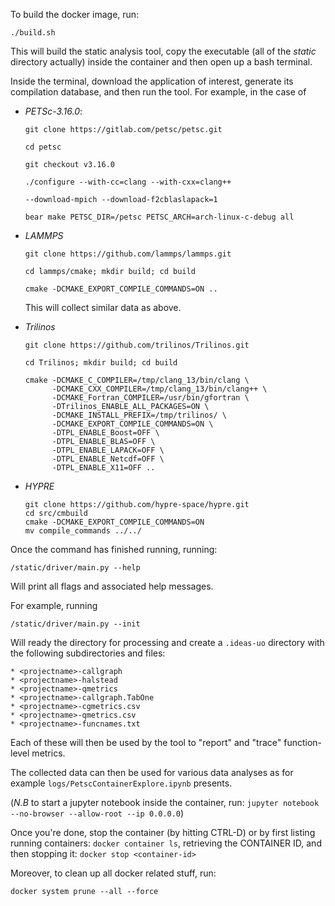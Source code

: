 To build the docker image, run: 
```
./build.sh
```
This will build the static analysis tool, copy the executable (all of the *static* directory actually) inside the container and then open up a bash terminal. 

Inside the terminal, download the application of interest, generate its 
compilation database, and then run the tool. For example, in the case of 

- *PETSc-3.16.0*: 
    ```
    git clone https://gitlab.com/petsc/petsc.git

    cd petsc

    git checkout v3.16.0

    ./configure --with-cc=clang --with-cxx=clang++ 

    --download-mpich --download-f2cblaslapack=1

    bear make PETSC_DIR=/petsc PETSC_ARCH=arch-linux-c-debug all
    ```
     
- *LAMMPS*
    ```
    git clone https://github.com/lammps/lammps.git

    cd lammps/cmake; mkdir build; cd build 

    cmake -DCMAKE_EXPORT_COMPILE_COMMANDS=ON .. 
    ```

    This will collect similar data as above.

- *Trilinos* 
   ```
   git clone https://github.com/trilinos/Trilinos.git  

   cd Trilinos; mkdir build; cd build 

   cmake -DCMAKE_C_COMPILER=/tmp/clang_13/bin/clang \ 
         -DCMAKE_CXX_COMPILER=/tmp/clang_13/bin/clang++ \ 
         -DCMAKE_Fortran_COMPILER=/usr/bin/gfortran \ 
         -DTrilinos_ENABLE_ALL_PACKAGES=ON \ 
         -DCMAKE_INSTALL_PREFIX=/tmp/trilinos/ \ 
         -DCMAKE_EXPORT_COMPILE_COMMANDS=ON \ 
         -DTPL_ENABLE_Boost=OFF \ 
         -DTPL_ENABLE_BLAS=OFF \ 
         -DTPL_ENABLE_LAPACK=OFF \ 
         -DTPL_ENABLE_Netcdf=OFF \ 
         -DTPL_ENABLE_X11=OFF ..
   ```

- *HYPRE*
  ```
  git clone https://github.com/hypre-space/hypre.git  
  cd src/cmbuild 
  cmake -DCMAKE_EXPORT_COMPILE_COMMANDS=ON 
  mv compile_commands ../../
  ```

Once the command has finished running, running: 
``` 
/static/driver/main.py --help
```
Will print all flags and associated help messages. 

For example, running 
```
/static/driver/main.py --init 
```

Will ready the directory for processing and create a `.ideas-uo` directory with the following subdirectories and files: 

    * <projectname>-callgraph 
    * <projectname>-halstead 
    * <projectname>-qmetrics 
    * <projectname>-callgraph.TabOne 
    * <projectname>-cgmetrics.csv 
    * <projectname>-qmetrics.csv 
    * <projectname>-funcnames.txt 

Each of these will then be used by the tool to "report" and "trace" function-level metrics.

The collected data can then be used for various data analyses 
as for example `logs/PetscContainerExplore.ipynb` presents.

(*N.B* to start a jupyter notebook inside the container, 
run: `jupyter notebook --no-browser --allow-root --ip 0.0.0.0`)


Once you're done, stop the container (by hitting CTRL-D) or 
by first listing running containers: `docker container ls`, retrieving 
the CONTAINER ID, and then stopping it: `docker stop <container-id>` 

Moreover, to clean up all docker related stuff, run: 
``` 
docker system prune --all --force
```
